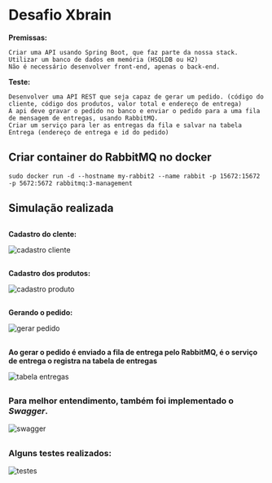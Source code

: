 # Desafio Xbrain

**Premissas:**

    Criar uma API usando Spring Boot, que faz parte da nossa stack.
    Utilizar um banco de dados em memória (HSQLDB ou H2)
    Não é necessário desenvolver front-end, apenas o back-end.


**Teste:**

    Desenvolver uma API REST que seja capaz de gerar um pedido. (código do cliente, código dos produtos, valor total e endereço de entrega)
    A api deve gravar o pedido no banco e enviar o pedido para a uma fila de mensagem de entregas, usando RabbitMQ.
    Criar um serviço para ler as entregas da fila e salvar na tabela Entrega (endereço de entrega e id do pedido)
    
##

## Criar container do RabbitMQ no docker

~~~docker
sudo docker run -d --hostname my-rabbit2 --name rabbit -p 15672:15672 -p 5672:5672 rabbitmq:3-management
~~~
    
## Simulação realizada

##

**Cadastro do clente:**

![cadastro cliente](https://github.com/IgorBavand/teste-x-brain/blob/master/imagens-readme/cliente.png)

## 

**Cadastro dos produtos:**

![cadastro produto](https://github.com/IgorBavand/teste-x-brain/blob/master/imagens-readme/produto.png)

## 

**Gerando o pedido:**

![gerar pedido](https://github.com/IgorBavand/teste-x-brain/blob/master/imagens-readme/pedido.png)

## 

**Ao gerar o pedido é enviado a fila de entrega pelo RabbitMQ, é o serviço de entrega o registra na tabela de entregas**

![tabela entregas](https://github.com/IgorBavand/teste-x-brain/blob/master/imagens-readme/entrega.png)

## 


### Para melhor entendimento, também foi implementado o *Swagger*.


![swagger](https://github.com/IgorBavand/teste-x-brain/blob/master/imagens-readme/swagger.png)


##


### Alguns testes realizados: 
  
  ![testes](https://github.com/IgorBavand/teste-x-brain/blob/master/imagens-readme/testes.png)

  


